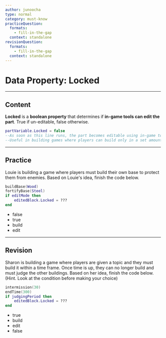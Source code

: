 ```yaml
---
author: junoocha
type: normal
category: must-know
practiceQuestion:
  formats:
    - fill-in-the-gap
  context: standalone
revisionQuestion:
  formats:
    - fill-in-the-gap
  context: standalone
---
```


# Data Property: Locked

---

## Content

**Locked** is a **boolean property** that determines if **in-game tools can edit the part**. True if un-editable, false otherwise.

```lua
partVariable.Locked = false
--As soon as this line runs, the part becomes editable using in-game tools
--Useful in building games where players can build only in a set amount of time
```

---

## Practice

Louie is building a game where players must build their own base to protect them from enemies. Based on Louie's idea, finish the code below.

```lua
buildBase(Wood)
fortifyBase(Steel)
if editMode then 
    editedBlock.Locked = ???
end
```

- false
- true
- build
- edit

---

## Revision

Sharon is building a game where players are given a topic and they must build it within a time frame. Once time is up, they can no longer build and must judge the other buildings. Based on her idea, finish the code below. (Hint. Look at the condition before making your choice)

```lua
intermission(30)
endTime(300)
if judgingPeriod then 
    editedBlock.Locked = ???
end
```

- true
- build
- edit
- false
